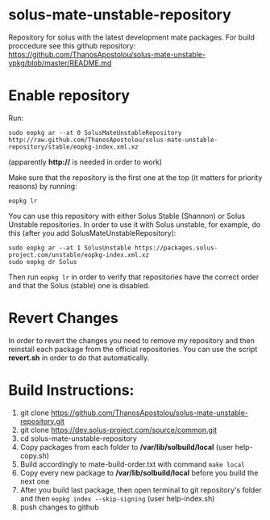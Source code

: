 # solus-mate-unstable-repository
Repository for solus with the latest development mate packages. For build proccedure see this github repository: https://github.com/ThanosApostolou/solus-mate-unstable-ypkg/blob/master/README.md

# Enable repository
Run:
```
sudo eopkg ar --at 0 SolusMateUnstableRepository http://raw.github.com/ThanosApostolou/solus-mate-unstable-repository/stable/eopkg-index.xml.xz
```
(apparently **http://** is needed in order to work)

Make sure that the repository is the first one at the top (it matters for priority reasons) by running:
```
eopkg lr
```
You can use this repository with either Solus Stable (Shannon) or Solus Unstable repositories. In order to use it with Solus unstable, for example, do this (after you add SolusMateUnstableRepository):
```
sudo eopkg ar --at 1 SolusUnstable https://packages.solus-project.com/unstable/eopkg-index.xml.xz
sudo eopkg dr Solus
```
Then run `eopkg lr` in order to verify that repositories have the correct order and that the Solus (stable) one is disabled. 

# Revert Changes
In order to revert the changes you need to remove my repository and then reinstall each package from the official repositories. You can use the script **revert.sh** in order to do that automatically.

# Build Instructions:
1. git clone https://github.com/ThanosApostolou/solus-mate-unstable-repository.git
2. git clone https://dev.solus-project.com/source/common.git
3. cd solus-mate-unstable-repository
4. Copy packages from each folder to **/var/lib/solbuild/local** (user help-copy.sh)
5. Build accordingly to mate-build-order.txt with command `make local`
6. Copy every new package to **/var/lib/solbuild/local** before you build the next one
7. After you build last package, then open terminal to git repository's folder and then `eopkg index --skip-signing` (user help-index.sh)
8. push changes to github
